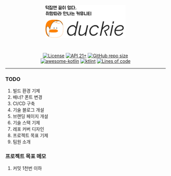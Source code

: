 <p align="center">
  <img src="./assets/duckie.png" width="50%" />
</p>
<br/>
<p align="center">
  <a href="https://github.com/sungbinland/duckie/blob/main/LICENSE"><img alt="License" src="https://img.shields.io/badge/License-MIT-blue"/></a>
  <a href="https://developer.android.com/about/versions/lollipop"><img alt="API 21+" src="https://img.shields.io/badge/API-21%2B-brightgreen.svg"/></a>
  <a href="https://github.com/sungbinland/duckie"><img alt="GitHub repo size" src="https://img.shields.io/github/repo-size/sungbinland/duckie"/></a>
  <br/>
  <a href="https://kotlin.link"><img src="https://kotlin.link/awesome-kotlin.svg" alt="awesome-kotlin"/></a>
  <a href="https://ktlint.github.io/"><img src="https://img.shields.io/badge/code%20style-%E2%9D%A4-FF4081.svg" alt="ktlint"/></a>
  <a href="https://github.com/sungbinland/duckie"><img alt="Lines of code" src="https://img.shields.io/tokei/lines/github/sungbinland/duckie"></a>
</p>

--- 

### TODO

1. 빌드 환경 기제
2. 배너? 폰트 변경
3. CI/CD 구축
4. 기술 블로그 개설
5. 브랜딩 페이지 개설
6. 기술 스택 기제
7. 레포 커버 디자인
8. 프로젝트 목표 기제
9. 팀원 소개


### 프로젝트 목표 메모

1. 커밋 1천번 이하
